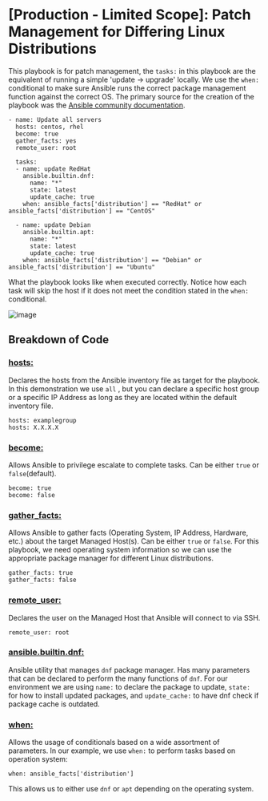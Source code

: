 # [Production - Limited Scope]: Patch Management for Differing Linux Distributions
This playbook is for patch management, the ```tasks:``` in this playbook are the equivalent of running a simple 'update -> upgrade' locally. We use the ```when:``` conditional to make sure Ansible runs the correct package management function against the correct OS. The primary source for the creation of the playbook was the [Ansible community documentation](https://docs.ansible.com/).
```
- name: Update all servers
  hosts: centos, rhel
  become: true
  gather_facts: yes
  remote_user: root

  tasks:
  - name: update RedHat
    ansible.builtin.dnf:
      name: "*"
      state: latest
      update_cache: true
    when: ansible_facts['distribution'] == "RedHat" or ansible_facts['distribution'] == "CentOS"

  - name: update Debian
    ansible.builtin.apt:
      name: "*"
      state: latest
      update_cache: true
    when: ansible_facts['distribution'] == "Debian" or ansible_facts['distribution'] == "Ubuntu"
```
What the playbook looks like when executed correctly. Notice how each task will skip the host if it does not meet the condition stated in the ```when:``` conditional.

![image](https://github.com/user-attachments/assets/029c0c11-1f25-4480-b312-1aa2ab62bc69)

## Breakdown of Code

### [hosts:](https://docs.ansible.com/ansible/latest/inventory_guide/intro_patterns.html)
Declares the hosts from the Ansible inventory file as target for the playbook. In this demonstration we use ```all``` , but you can declare a specific host group or a specific IP Address as long as they are located within the default inventory file.
```
hosts: examplegroup
hosts: X.X.X.X
```

### [become:](https://docs.ansible.com/ansible/latest/playbook_guide/playbooks_privilege_escalation.html)
Allows Ansible to privilege escalate to complete tasks. Can be either ```true``` or ```false```(default).
```
become: true
become: false
```

### [gather_facts:](https://docs.ansible.com/ansible/latest/playbook_guide/playbooks_vars_facts.html)
Allows Ansible to gather facts (Operating System, IP Address, Hardware, etc.) about the target Managed Host(s). Can be either ```true``` or ```false```. For this playbook, we need operating system information so we can use the appropriate package manager for different Linux distributions.
```
gather_facts: true
gather_facts: false
```

### [remote_user:](https://docs.ansible.com/ansible/latest/inventory_guide/connection_details.html)
Declares the user on the Managed Host that Ansible will connect to via SSH.
```
remote_user: root
```

### [ansible.builtin.dnf:](https://docs.ansible.com/ansible/latest/collections/ansible/builtin/dnf_module.html)
Ansible utility that manages ```dnf``` package manager. Has many parameters that can be declared to perform the many functions of ```dnf```. For our environment we are using ```name:``` to declare the package to update, ```state:``` for how to install updated packages, and ```update_cache:``` to have dnf check if package cache is outdated.

### [when:](https://docs.ansible.com/ansible/latest/playbook_guide/playbooks_conditionals.html)
Allows the usage of conditionals based on a wide assortment of parameters. In our example, we use ```when:``` to perform tasks based on operation system:
```
when: ansible_facts['distribution']
```
This allows us to either use ```dnf``` or ```apt``` depending on the operating system.




